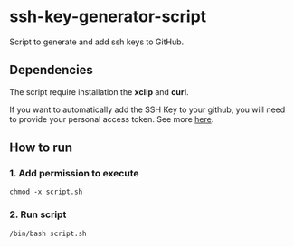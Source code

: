 # ssh-key-generator-script

Script to generate and add ssh keys to GitHub.

## Dependencies

The script require installation the **xclip** and **curl**.

If you want to automatically add the SSH Key to your github, you will need to provide your personal access token. See more [here](https://docs.github.com/en/authentication/keeping-your-account-and-data-secure/creating-a-personal-access-token).

## How to run

### 1. Add permission to execute

```console
chmod -x script.sh 
```

### 2. Run script

```console
/bin/bash script.sh
```
